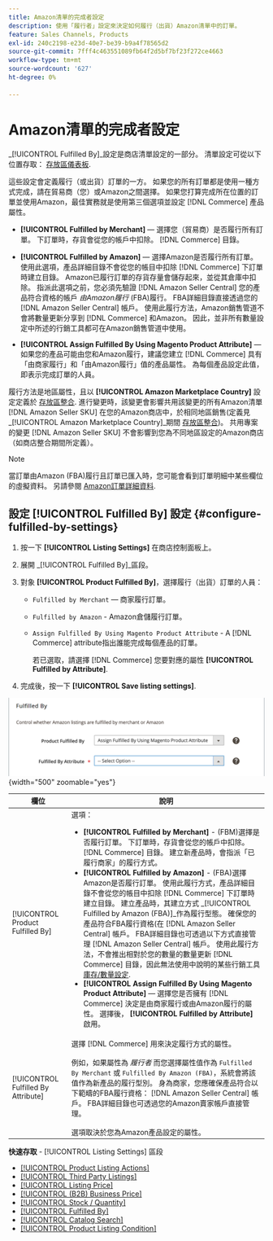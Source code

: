 ```yaml
---
title: Amazon清單的完成者設定
description: 使用「履行者」設定來決定如何履行（出貨）Amazon清單中的訂單。
feature: Sales Channels, Products
exl-id: 240c2198-e23d-40e7-be39-b9a4f78565d2
source-git-commit: 7fff4c463551089fb64f2d5bf7bf23f272ce4663
workflow-type: tm+mt
source-wordcount: '627'
ht-degree: 0%

---
```


# Amazon清單的完成者設定

_[!UICONTROL Fulfilled By]_設定是商店清單設定的一部分。 清單設定可從以下位置存取： [存放區儀表板](./amazon-store-dashboard.md).

這些設定會定義履行（或出貨）訂單的一方。 如果您的所有訂單都是使用一種方式完成，請在貿易商（您）或Amazon之間選擇。 如果您打算完成所在位置的訂單並使用Amazon，最佳實務就是使用第三個選項並設定 [!DNL Commerce] 產品屬性。

- **[!UICONTROL Fulfilled by Merchant]**  — 選擇您（貿易商）是否履行所有訂單。 下訂單時，存貨會從您的帳戶中扣除。 [!DNL Commerce] 目錄。

- **[!UICONTROL Fulfilled by Amazon]**  — 選擇Amazon是否履行所有訂單。 使用此選項，產品詳細目錄不會從您的帳目中扣除 [!DNL Commerce] 下訂單時建立目錄。 Amazon已履行訂單的存貨存量會儲存起來，並從其倉庫中扣除。 指派此選項之前，您必須先驗證 [!DNL Amazon Seller Central] 您的產品符合資格的帳戶 _由Amazon履行_ (FBA)履行。 FBA詳細目錄直接透過您的 [!DNL Amazon Seller Central] 帳戶。 使用此履行方法，Amazon銷售管道不會將數量更新分享到 [!DNL Commerce] 和Amazon。 因此，並非所有數量設定中所述的行銷工具都可在Amazon銷售管道中使用。

- **[!UICONTROL Assign Fulfilled By Using Magento Product Attribute]**  — 如果您的產品可能由您和Amazon履行，建議您建立 [!DNL Commerce] 具有「由商家履行」和「由Amazon履行」值的產品屬性。 為每個產品設定此值，即表示完成訂單的人員。

履行方法是地區屬性，且以 **[!UICONTROL Amazon Marketplace Country]** 設定定義於 [存放區整合](./store-integration.md). 進行變更時，該變更會影響共用該變更的所有Amazon清單 [!DNL Amazon Seller SKU] 在您的Amazon商店中，於相同地區銷售(定義見 _[!UICONTROL Amazon Marketplace Country]_期間 [存放區整合](./store-integration.md))。 共用專案的變更 [!DNL Amazon Seller SKU] 不會影響到您為不同地區設定的Amazon商店（如商店整合期間所定義）。

>[!NOTE]
>
>當訂單由Amazon (FBA)履行且訂單已匯入時，您可能會看到訂單明細中某些欄位的虛擬資料。 另請參閱 [Amazon訂單詳細資料](./amazon-order-details.md).

## 設定 [!UICONTROL Fulfilled By] 設定 {#configure-fulfilled-by-settings}

1. 按一下 **[!UICONTROL Listing Settings]** 在商店控制面板上。

1. 展開 _[!UICONTROL Fulfilled By]_區段。

1. 對象 **[!UICONTROL Product Fulfilled By]**，選擇履行（出貨）訂單的人員：

   - `Fulfilled by Merchant`  — 商家履行訂單。

   - `Fulfilled by Amazon` - Amazon倉儲履行訂單。

   - `Assign Fulfilled By Using Magento Product Attribute` - A [!DNL Commerce] attribute指出誰能完成每個產品的訂單。

     若已選取，請選擇 [!DNL Commerce] 您要對應的屬性 **[!UICONTROL Fulfilled by Attribute]**.

1. 完成後，按一下 **[!UICONTROL Save listing settings]**.

![履行者設定](assets/amazon-fulfilled-by.png){width="500" zoomable="yes"}

| 欄位 | 說明 |
|-------------------------------------|----------------------------------------------------------------------------------------------------------------------------------------------------------------------------------------------------------------------------------------------------------------------------------------------------------------------------------------------------------------------------------------------------------------------------------------------------------------------------------------------------------------------------------------------------------------------------------------------------------------------------------------------------------------------------------------------------------------------------------------------------------------------------------------------------------------------------------------------------------------------------------------------------------------------------------------------------------------------------------------------------------------------------------------------------------------------------------------------------------------------------------------------------------------------------------------------------------------------------------------------------------------------------------------------------------------------------------------------|
| [!UICONTROL Product Fulfilled By] | 選項：<ul><li>**[!UICONTROL Fulfilled by Merchant]** - (FBM)選擇是否履行訂單。 下訂單時，存貨會從您的帳戶中扣除。 [!DNL Commerce] 目錄。 建立新產品時，會指派「已履行商家」的履行方式。</li><li>**[!UICONTROL Fulfilled by Amazon]** - (FBA)選擇Amazon是否履行訂單。 使用此履行方式，產品詳細目錄不會從您的帳目中扣除 [!DNL Commerce] 下訂單時建立目錄。 建立產品時，其建立方式 _[!UICONTROL Fulfilled by Amazon (FBA)]_作為履行型態。 確保您的產品符合FBA履行資格(在 [!DNL Amazon Seller Central] 帳戶。 FBA詳細目錄也可透過以下方式直接管理 [!DNL Amazon Seller Central] 帳戶。 使用此履行方法，不會推出相對於您的數量的數量更新 [!DNL Commerce] 目錄，因此無法使用中說明的某些行銷工具 [庫存/數量設定](./stock-quantity.md).</li><li>**[!UICONTROL Assign Fulfilled By Using Magento Product Attribute]**  — 選擇您是否擁有 [!DNL Commerce] 決定是由商家履行或由Amazon履行的屬性。 選擇後， **[!UICONTROL Fulfilled by Attribute]** 啟用。</li></ul> |
| [!UICONTROL Fulfilled By Attribute] | 選擇 [!DNL Commerce] 用來決定履行方式的屬性。<br><br>例如，如果屬性為 _履行者_ 而您選擇屬性值作為 `Fulfilled By Merchant` 或 `Fulfilled By Amazon (FBA)`，系統會將該值作為新產品的履行型別。 身為商家，您應確保產品符合以下範疇的FBA履行資格： [!DNL Amazon Seller Central] 帳戶。 FBA詳細目錄也可透過您的Amazon賣家帳戶直接管理。<br><br>選項取決於您為Amazon產品設定的屬性。 |

**快速存取** - [!UICONTROL Listing Settings] 區段

- [[!UICONTROL Product Listing Actions]](./product-listing-actions.md)
- [[!UICONTROL Third Party Listings]](./third-party-listing-settings.md)
- [[!UICONTROL Listing Price]](./listing-price.md)
- [[!UICONTROL (B2B) Business Price]](./business-pricing.md)
- [[!UICONTROL Stock / Quantity]](./stock-quantity.md)
- [[!UICONTROL Fulfilled By]](./fulfilled-by.md)
- [[!UICONTROL Catalog Search]](./catalog-search.md)
- [[!UICONTROL Product Listing Condition]](./product-listing-condition.md)
